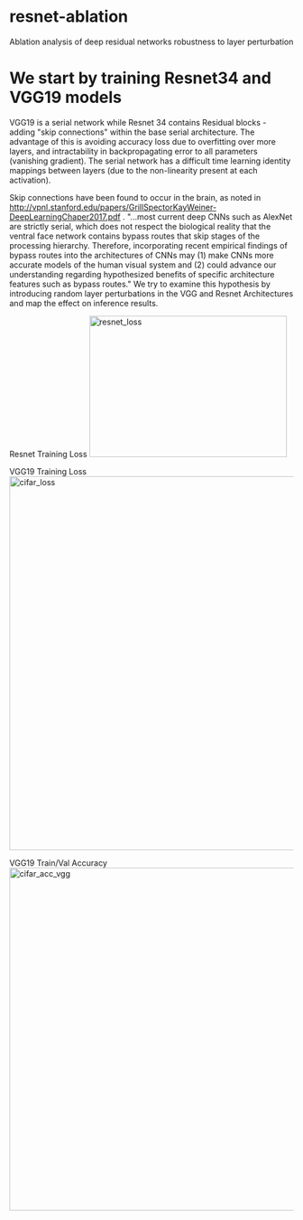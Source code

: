 # resnet-ablation
Ablation analysis of deep residual networks robustness to layer perturbation


# We start by training Resnet34 and VGG19 models
VGG19 is a serial network while Resnet 34 contains Residual blocks - adding "skip connections" within the base serial architecture. The advantage of this is avoiding accuracy loss due to overfitting over more layers, and intractability in backpropagating error to all parameters (vanishing gradient). The serial network has a difficult time learning identity mappings between layers (due to the non-linearity present at each activation). 

Skip connections have been found to occur in the brain, as noted in http://vpnl.stanford.edu/papers/GrillSpectorKayWeiner-DeepLearningChaper2017.pdf . "...most current deep CNNs such as AlexNet are strictly serial, which does not respect the biological reality that the ventral face network contains bypass routes that skip stages of the processing
hierarchy. Therefore, incorporating recent empirical findings of bypass routes into the architectures of CNNs may (1) make CNNs more accurate models of the human visual system and (2) could advance our understanding regarding hypothesized benefits of specific architecture features such as bypass routes." We try to examine this hypothesis by introducing random layer perturbations in the VGG and Resnet Architectures and map the effect on inference results.

Resnet Training Loss
<img width="350" height="250" alt="resnet_loss" src="https://user-images.githubusercontent.com/18583460/59377186-8f006a00-8d06-11e9-9f91-268dbc22a262.png">

VGG19 Training Loss
<img width="662" alt="cifar_loss" src="https://user-images.githubusercontent.com/18583460/59377966-23b79780-8d08-11e9-901b-2feaea2c7cda.png">

VGG19 Train/Val Accuracy
<img width="607" alt="cifar_acc_vgg" src="https://user-images.githubusercontent.com/18583460/59378036-45b11a00-8d08-11e9-899a-410b61fd82a6.png">
